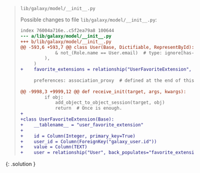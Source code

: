 
> <solution-title>``lib/galaxy/model/__init__.py``</solution-title>
> 
> Possible changes to file ``lib/galaxy/model/__init__.py``:
> 
> ```diff
> index 76004a716e..c5f2ea79a8 100644
> --- a/lib/galaxy/model/__init__.py
> +++ b/lib/galaxy/model/__init__.py
> @@ -593,6 +593,7 @@ class User(Base, Dictifiable, RepresentById):
>              & not_(Role.name == User.email)  # type: ignore[has-type]
>          ),
>      )
> +    favorite_extensions = relationship("UserFavoriteExtension", back_populates="user")
>  
>      preferences: association_proxy  # defined at the end of this module
>  
> @@ -9998,3 +9999,12 @@ def receive_init(target, args, kwargs):
>          if obj:
>              add_object_to_object_session(target, obj)
>              return  # Once is enough.
> +
> +class UserFavoriteExtension(Base):
> +    __tablename__ = "user_favorite_extension"
> +
> +    id = Column(Integer, primary_key=True)
> +    user_id = Column(ForeignKey("galaxy_user.id"))
> +    value = Column(TEXT)
> +    user = relationship("User", back_populates="favorite_extensions")
> ```
{: .solution }
